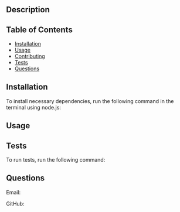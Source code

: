 
# 
 
## Description


## Table of Contents
* [Installation](#installation)
* [Usage](#usage)  
* [Contributing](#contributing)
* [Tests](#tests)
* [Questions](#questions)

## Installation
To install necessary dependencies, run the following command in the terminal using node.js:


## Usage 

 

## Tests
To run tests, run the following command:


## Questions


Email: 

GitHub: [](https://github.com/) 
